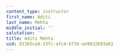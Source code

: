 ```yaml
---
content_type: instructor
first_name: Aditi
last_name: Mehta
middle_initial: ''
salutation: ''
title: Aditi Mehta
uid: 91365ca4-33fc-afc4-b734-ee9832693a63
---
```

